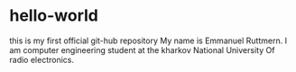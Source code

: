 # hello-world
this is my first official git-hub repository 
My name is Emmanuel Ruttmern. I am computer engineering student at the kharkov National University Of radio electronics.
